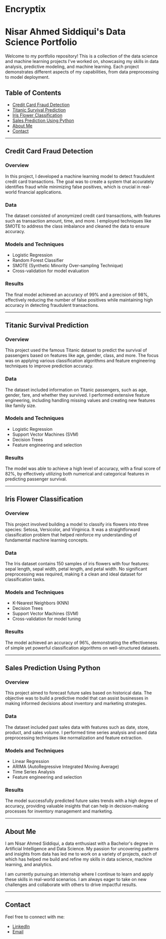 # Encryptix

# Nisar Ahmed Siddiqui's Data Science Portfolio

Welcome to my portfolio repository! This is a collection of the data science and machine learning projects I've worked on, showcasing my skills in data analysis, predictive modeling, and machine learning. Each project demonstrates different aspects of my capabilities, from data preprocessing to model deployment.

## Table of Contents
- [Credit Card Fraud Detection](#credit-card-fraud-detection)
- [Titanic Survival Prediction](#titanic-survival-prediction)
- [Iris Flower Classification](#iris-flower-classification)
- [Sales Prediction Using Python](#sales-prediction-using-python)
- [About Me](#about-me)
- [Contact](#contact)

---

## Credit Card Fraud Detection

### Overview
In this project, I developed a machine learning model to detect fraudulent credit card transactions. The goal was to create a system that accurately identifies fraud while minimizing false positives, which is crucial in real-world financial applications.

### Data
The dataset consisted of anonymized credit card transactions, with features such as transaction amount, time, and more. I employed techniques like SMOTE to address the class imbalance and cleaned the data to ensure accuracy.

### Models and Techniques
- Logistic Regression
- Random Forest Classifier
- SMOTE (Synthetic Minority Over-sampling Technique)
- Cross-validation for model evaluation

### Results
The final model achieved an accuracy of 99% and a precision of 98%, effectively reducing the number of false positives while maintaining high accuracy in detecting fraudulent transactions.

---

## Titanic Survival Prediction

### Overview
This project used the famous Titanic dataset to predict the survival of passengers based on features like age, gender, class, and more. The focus was on applying various classification algorithms and feature engineering techniques to improve prediction accuracy.

### Data
The dataset included information on Titanic passengers, such as age, gender, fare, and whether they survived. I performed extensive feature engineering, including handling missing values and creating new features like family size.

### Models and Techniques
- Logistic Regression
- Support Vector Machines (SVM)
- Decision Trees
- Feature engineering and selection

### Results
The model was able to achieve a high level of accuracy, with a final score of 82%, by effectively utilizing both numerical and categorical features in predicting passenger survival.

---

## Iris Flower Classification

### Overview
This project involved building a model to classify iris flowers into three species: Setosa, Versicolor, and Virginica. It was a straightforward classification problem that helped reinforce my understanding of fundamental machine learning concepts.

### Data
The Iris dataset contains 150 samples of iris flowers with four features: sepal length, sepal width, petal length, and petal width. No significant preprocessing was required, making it a clean and ideal dataset for classification tasks.

### Models and Techniques
- K-Nearest Neighbors (KNN)
- Decision Trees
- Support Vector Machines (SVM)
- Cross-validation for model tuning

### Results
The model achieved an accuracy of 96%, demonstrating the effectiveness of simple yet powerful classification algorithms on well-structured datasets.

---

## Sales Prediction Using Python

### Overview
This project aimed to forecast future sales based on historical data. The objective was to build a predictive model that can assist businesses in making informed decisions about inventory and marketing strategies.

### Data
The dataset included past sales data with features such as date, store, product, and sales volume. I performed time series analysis and used data preprocessing techniques like normalization and feature extraction.

### Models and Techniques
- Linear Regression
- ARIMA (AutoRegressive Integrated Moving Average)
- Time Series Analysis
- Feature engineering and selection

### Results
The model successfully predicted future sales trends with a high degree of accuracy, providing valuable insights that can help in decision-making processes for inventory management and marketing.

---

## About Me

I am Nisar Ahmed Siddiqui, a data enthusiast with a Bachelor's degree in Artificial Intelligence and Data Science. My passion for uncovering patterns and insights from data has led me to work on a variety of projects, each of which has helped me build and refine my skills in data science, machine learning, and analytics.

I am currently pursuing an internship where I continue to learn and apply these skills in real-world scenarios. I am always eager to take on new challenges and collaborate with others to drive impactful results.

---

## Contact

Feel free to connect with me:
- [LinkedIn](https://www.linkedin.com/in/nisar-ahmed-siddiqui)
- [Email](mailto:nisarsidd@121.com)
